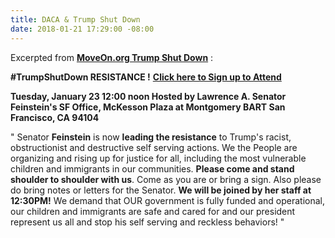 ```yaml
---
title: DACA & Trump Shut Down
date: 2018-01-21 17:29:00 -08:00
---
```


Excerpted from [**MoveOn.org Trump Shut Down**](https://act.moveon.org/event/trumpshutdown/search/) : 

**#TrumpShutDown RESISTANCE !**  [**Click here to Sign up to Attend**](https://act.moveon.org/event/trumpshutdown/19225/signup/?akid=&zip=&source=)

**Tuesday, 
January 23 
12:00 noon
Hosted by Lawrence A.
Senator Feinstein's SF Office, 
McKesson Plaza at Montgomery BART
San Francisco, CA 94104**

"  Senator **Feinstein** is now **leading the resistance** to Trump's racist, obstructionist and destructive self serving actions. We the People are organizing and rising up for justice for all, including the most vulnerable children and immigrants in our communities. **Please come and stand shoulder to shoulder with us**. Come as you are or bring a sign. Also please do bring notes or letters for the Senator. **We will be joined by her staff at 12:30PM!** We demand that OUR government is fully funded and operational, our children and immigrants are safe and cared for and our president represent us all and stop his self serving and reckless behaviors! "
